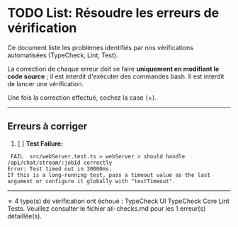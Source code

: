 # TODO List: Résoudre les erreurs de vérification

Ce document liste les problèmes identifiés par nos vérifications automatisées (TypeCheck, Lint, Test).

La correction de chaque erreur doit se faire **uniquement en modifiant le code source** ; il est interdit d'exécuter des commandes bash.
Il est interdit de lancer une vérification.

Une fois la correction effectué, cochez la case `[x]`.

---

## Erreurs à corriger

1. [ ] **Test Failure:**
```text
 FAIL  src/webServer.test.ts > webServer > should handle /api/chat/stream/:jobId correctly
Error: Test timed out in 30000ms.
If this is a long-running test, pass a timeout value as the last argument or configure it globally with "testTimeout".
```

---

✗ 4 type(s) de vérification ont échoué : TypeCheck UI TypeCheck Core Lint Tests.
Veuillez consulter le fichier all-checks.md pour les 1 erreur(s) détaillée(s).

